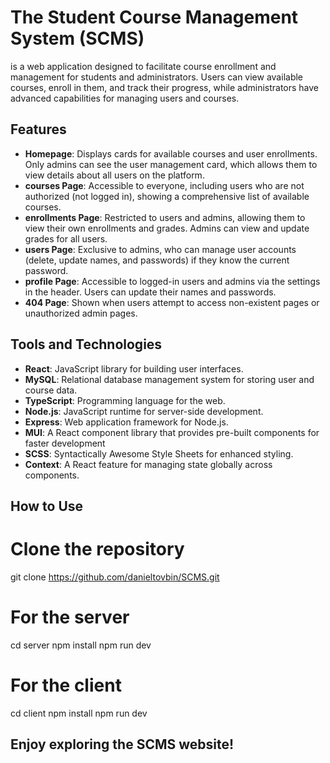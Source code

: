 # The Student Course Management System (SCMS) 
is a web application designed to facilitate course enrollment and management for students and administrators.
Users can view available courses, enroll in them, and track their progress, while administrators have advanced capabilities for managing users and courses.

## Features
- **Homepage**: Displays cards for available courses and user enrollments. Only admins can see the user management card, which allows them to view details about all users on the platform.
- **courses Page**: Accessible to everyone, including users who are not authorized (not logged in), showing a comprehensive list of available courses.
- **enrollments Page**: Restricted to users and admins, allowing them to view their own enrollments and grades. Admins can view and update grades for all users.
- **users Page**: Exclusive to admins, who can manage user accounts (delete, update names, and passwords) if they know the current password.
- **profile Page**: Accessible to logged-in users and admins via the settings in the header. Users can update their names and passwords.
- **404 Page**: Shown when users attempt to access non-existent pages or unauthorized admin pages.

## Tools and Technologies
- **React**: JavaScript library for building user interfaces.
- **MySQL**: Relational database management system for storing user and course data.
- **TypeScript**: Programming language for the web.
- **Node.js**: JavaScript runtime for server-side development.
- **Express**: Web application framework for Node.js.
- **MUI**: A React component library that provides pre-built components for faster development
- **SCSS**: Syntactically Awesome Style Sheets for enhanced styling.
- **Context**: A React feature for managing state globally across components.

## How to Use

# Clone the repository
git clone https://github.com/danieltovbin/SCMS.git
# For the server
cd server
npm install
npm run dev

# For the client
cd client
npm install
npm run dev

## Enjoy exploring the SCMS website!
